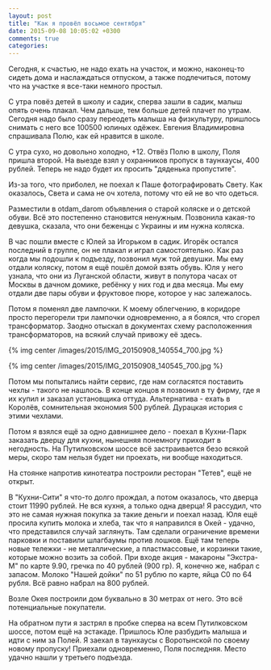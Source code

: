 ```yaml
---
layout: post
title: "Как я провёл восьмое сентября"
date: 2015-09-08 10:05:02 +0300
comments: true
categories: 
---
```

Cегодня, к счастью, не надо ехать на участок, и можно, наконец-то сидеть дома и наслаждаться отпуском, а также подлечиться, потому что на участке я все-таки немного простыл.

С утра повёз детей в школу и садик, сперва зашли в садик, малыш опять очень плакал. Чем дальше, тем больше детей плачет по утрам. Сегодня надо было сразу переодеть малыша на физкультуру, пришлось снимать с него все 100500 юлиных одёжек. Евгения Владимировна спрашивала Полю, как ей нравится в школе.

С утра сухо, но довольно холодно, +12. Отвёз Полю в школу, Поля пришла второй. На выезде взял у охранников пропуск в таунхаусы, 400 рублей. Теперь не надо будет их просить "дяденька пропустите".

Из-за того, что приболел, не поехал к Паше фотографировать Свету. Как оказалось, Света и сама не оч хотела, потому что ей не во что одеться.

Разместили в otdam_darom объявления о старой коляске и о детской обуви. Всё это постепенно становится ненужным. Позвонила какая-то девушка, сказала, что они беженцы с Украины и им нужна коляска. 

В час пошли вместе с Юлей за Игорьком в садик. Игорёк остался последний в группе, он не плакал и играл самостоятельно. Как раз когда мы подошли к подъезду, позвонил муж той девушки. Мы ему отдали коляску, потом я ещё пошёл домой взять обувь. Юля у него узнала, что они из Луганской области, живут в полутора часах от Москвы в дачном домике, ребёнку у них год и два месяца. Мы ему отдали две пары обуви  и фруктовое пюре, которое у нас залежалось.

Потом я поменял две лампочки. К моему облегчению, в коридоре просто перегорели три лампочки одновременно, а я боялся, что сгорел трансформатор. Заодно отыскал в документах схему расположенния трансформаторов, на всякий случай привожу её здесь.

{% img center /images/2015/IMG_20150908_140554_700.jpg %}

{% img center /images/2015/IMG_20150908_140545_700.jpg %}

Потом мы попытались найти сервис, где нам согласятся поставить чехлы - такого не нашлось. В конце концов я позвонил в ту фирму, где я их купил и заказал установщика оттуда. Альтернатива - ехать в Королёв, сомнительная экономия 500 рублей. Дурацкая история с этими чехлами.

Потом я взялся ещё за одно давнишнее дело - поехал в Кухни-Парк заказать дверцу для кухни, нынешняя понемногу приходит в негодность. На Путилковском шоссе всё застраивается безо всякой меры, скоро там нельзя будет ни проехать, ни вообще находиться.

На стоянке напротив кинотеатра построили ресторан "Тетев", ещё не открыт.

В "Кухни-Сити" я что-то долго прождал, а потом оказалось, что дверца стоит 11990 рублей. Не вся кухня, а только одна дверца! Я рассудил, что это не самая нужная покупка за такие деньги и поехал назад. Юля ещё просила купить молока и хлеба, так что я направился в Окей - удачно, что представился случай заглянуть. Там сделали ограничение времени парковки и поставили шлагбаумы против лошков. Ещё там теперь новые тележки - не металлические, а пластмассовые, и корзинки такие, которые можно возить за собой. При входе акция - макароны "Экстра-М" по карте 9.90, гречка по 40 рублей (900 гр). Я, конечно же, набрал с запасом. Молоко "Нашей дойки" по 51 рублю по карте, яйца С0 по 64 рубля. Всё равно набрал на 800 рублей.

Возле Окея построили дом буквально в 30 метрах от него. Это всё потенциальные покупатели.  

На обратном пути я застрял в пробке сперва на всем Путилковском шоссе, потом ещё на эстакаде. Пришлось Юле разбудить малыша и идти с ним за Полей. Я заехал в таунхаусы с Воротынской по своему новому пропуску! Приехали одновременно, Поля последняя. Место удачно нашли у третьего подъезда.
